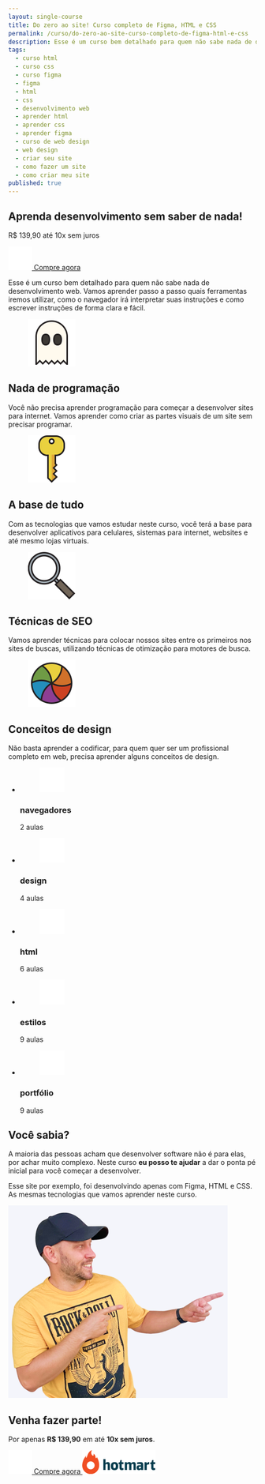 ```yaml
---
layout: single-course
title: Do zero ao site! Curso completo de Figma, HTML e CSS
permalink: /curso/do-zero-ao-site-curso-completo-de-figma-html-e-css
description: Esse é um curso bem detalhado para quem não sabe nada de desenvolvimento web. Vamos aprender passo a passo quais ferramentas iremos utilizar, como o navegador irá interpretar suas instruções e como escrever instruções de forma clara e fácil.
tags:
  - curso html
  - curso css
  - curso figma
  - figma
  - html
  - css
  - desenvolvimento web
  - aprender html
  - aprender css
  - aprender figma
  - curso de web design
  - web design
  - criar seu site
  - como fazer um site
  - como criar meu site
published: true
---
```


<section id="course">
  <div class="pitch-course" style="background-image: url('/assets/img/course/do-zero-ao-site/cover.jpg');">
    <h1 class="middle-width">Aprenda desenvolvimento sem saber de nada!</h1>
    <p class="price">
      <span>R$ 139,90</span> até 10x sem juros
    </p>
    <a href="https://go.hotmart.com/P80885095O?dp=1" class="btn btn-large btn-buy" target="_blank" rel="noopener noreferrer">
      <img src="/assets/icons/cart.svg" alt="carrinho">
      Compre agora
    </a>
  </div>

  <div class="description middle-width">
    <p>
      Esse é um curso bem detalhado para quem não sabe nada de desenvolvimento web. Vamos aprender passo a passo quais ferramentas iremos utilizar, como o navegador irá interpretar suas instruções e como escrever instruções de forma clara e fácil.
    </p>
  </div>

  <div class="boxes max-width">
    <article>
      <figure>
        <img src="/assets/img/course/do-zero-ao-site/ghost.svg" alt="Fantasma" />
      </figure>
      <h2>Nada de programação</h2>
      <p>Você não precisa aprender programação para começar a desenvolver sites para internet. Vamos aprender como criar as partes visuais de um site sem precisar programar.</p>
    </article>
    <article>
      <figure>
        <img src="/assets/img/course/do-zero-ao-site/key.svg" alt="Chave" />
      </figure>
      <h2>A base de tudo</h2>
      <p>Com as tecnologias que vamos estudar neste curso, você terá a base para desenvolver aplicativos para celulares, sistemas para internet, websites e até mesmo lojas virtuais.</p>
    </article>
    <article>
      <figure>
        <img src="/assets/img/course/do-zero-ao-site/magnifying.svg" alt="Lupa" />
      </figure>
      <h2>Técnicas de SEO</h2>
      <p>Vamos aprender técnicas para colocar nossos sites entre os primeiros nos sites de buscas, utilizando técnicas de otimização para motores de busca.</p>
    </article>
    <article>
      <figure>
        <img src="/assets/img/course/do-zero-ao-site/colors.svg" alt="Cores" />
      </figure>
      <h2>Conceitos de design</h2>
      <p>Não basta aprender a codificar, para quem quer ser um profissional completo em web, precisa aprender alguns conceitos de design.</p>
    </article>
  </div>

  <ul class="course-modules max-width">
    <li class="browsers">
      <figure>
        <img src="/assets/img/course/do-zero-ao-site/icon-navegadores.png" alt="navegadores" />
      </figure>
      <h3>navegadores</h3>
      <p>2 aulas</p>
    </li>
    <li class="design">
      <figure>
        <img src="/assets/img/course/do-zero-ao-site/icon-design.png" alt="navegadores" />
      </figure>
      <h3>design</h3>
      <p>4 aulas</p>
    </li>
    <li class="html">
      <figure>
        <img src="/assets/img/course/do-zero-ao-site/icon-html.png" alt="navegadores" />
      </figure>
      <h3>html</h3>
      <p>6 aulas</p>
    </li>
    <li class="styles">
      <figure>
        <img src="/assets/img/course/do-zero-ao-site/icon-estilos.png" alt="navegadores" />
      </figure>
      <h3>estilos</h3>
      <p>9 aulas</p>
    </li>
    <li class="portfolio">
      <figure>
        <img src="/assets/img/course/do-zero-ao-site/icon-portfolio.png" alt="navegadores" />
      </figure>
      <h3>portfólio</h3>
      <p>9 aulas</p>
    </li>
  </ul>

  <div class="do-you-know">
    <div class="middle-width">
      <h2>Você sabia?</h2>
      <p>A maioria das pessoas acham que desenvolver software não é para elas, por achar muito complexo. Neste curso <strong>eu posso te ajudar</strong> a dar o ponta pé inicial para você começar a desenvolver.</p>
      <p>Esse site por exemplo, foi desenvolvindo apenas com Figma, HTML e CSS. As mesmas tecnologias que vamos aprender neste curso.</p>
    </div>
  </div>

  <div class="max-width buy-now">
    <img class="photo" src="/assets/img/course/do-zero-ao-site/me.png" alt="" />
    <div>
      <h2>Venha fazer parte!</h2>
      <p>Por apenas <strong>R$ 139,90</strong> em até <strong>10x sem juros</strong>.</p>
      <a href="https://go.hotmart.com/P80885095O?dp=1" class="btn btn-buy" target="_blank" rel="noopener noreferrer">
        <img src="/assets/icons/cart.svg" alt="carrinho">
        Compre agora
      </a>
      <img class="hotmart" src="/assets/icons/hotmart.svg" alt="hotmart" />
    </div>
  </div>
</section>
